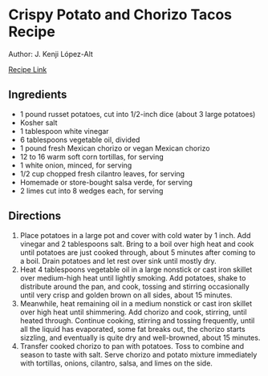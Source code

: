 # Crispy Potato and Chorizo Tacos Recipe

Author: J. Kenji López-Alt

[Recipe Link](https://www.seriouseats.com/chorizo-potato-tacos-how-to-food-lab-recipe?print)

## Ingredients
- 1 pound russet potatoes, cut into 1/2-inch dice (about 3 large potatoes)
- Kosher salt
- 1 tablespoon white vinegar
- 6 tablespoons vegetable oil, divided
- 1 pound fresh Mexican chorizo or vegan Mexican chorizo
- 12 to 16 warm soft corn tortillas, for serving
- 1 white onion, minced, for serving
- 1/2 cup chopped fresh cilantro leaves, for serving
- Homemade or store-bought salsa verde, for serving
- 2 limes cut into 8 wedges each, for serving

## Directions
1. Place potatoes in a large pot and cover with cold water by 1 inch. Add vinegar and 2 tablespoons salt. Bring to a boil over high heat and cook until potatoes are just cooked through, about 5 minutes after coming to a boil. Drain potatoes and let rest over sink until mostly dry.
2. Heat 4 tablespoons vegetable oil in a large nonstick or cast iron skillet over medium-high heat until lightly smoking. Add potatoes, shake to distribute around the pan, and cook, tossing and stirring occasionally until very crisp and golden brown on all sides, about 15 minutes.
3. Meanwhile, heat remaining oil in a medium nonstick or cast iron skillet over high heat until shimmering. Add chorizo and cook, stirring, until heated through. Continue cooking, stirring and tossing frequently, until all the liquid has evaporated, some fat breaks out, the chorizo starts sizzling, and eventually is quite dry and well-browned, about 15 minutes.
4. Transfer cooked chorizo to pan with potatoes. Toss to combine and season to taste with salt. Serve chorizo and potato mixture immediately with tortillas, onions, cilantro, salsa, and limes on the side.